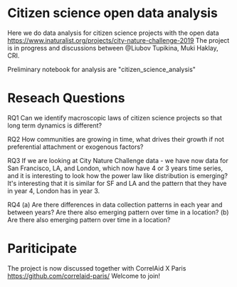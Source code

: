 # Citizen science open data analysis
Here we do data analysis for citizen science projects with the open data https://www.inaturalist.org/projects/city-nature-challenge-2019
The project is in progress and discussions between @Liubov Tupikina, Muki Haklay, CRI.

Preliminary notebook for analysis are "citizen_science_analysis"

# Reseach Questions
RQ1 Can we identify macroscopic laws of citizen science projects so that long term dynamics is different?

RQ2 How communities are growing in time, what drives their growth if not preferential attachment or exogenous factors?

RQ3 If we are looking at City Nature Challenge data - we have now data for San Francisco, LA, and London, which now have 4 or 3 years time series, and it is interesting to look how the power law like distribution is emerging? It's interesting that it is similar for SF and LA and the pattern that they have in year 4, London has in year 3.

RQ4 (a) Are there differences in data collection patterns in each year and between years? Are there also emerging pattern over time in a location? (b) Are there also emerging pattern over time in a location?


# Pariticipate 

The project is now discussed together with CorrelAid X Paris 
https://github.com/correlaid-paris/ 
Welcome to join!




